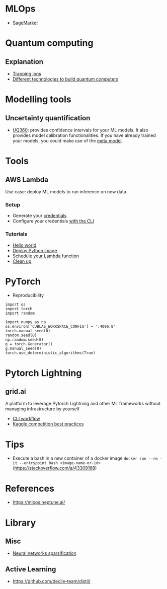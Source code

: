 # MLOps
- [SageMarker](sagemaker.md)

# Quantum computing
## Explanation
- [Trapping ions](https://www.youtube.com/watch?v=j1SKprQIkyE)
- [Different technologies to build quantum computers](https://www.youtube.com/watch?v=OGsu5MIzruw)

# Modelling tools
## Uncertainty quantification
- [UQ360](https://uq360.mybluemix.net/resources/guidance): provides confidence intervals for your ML models.
    It also provides model calibration functionalities. If you have already trained your models, you could make use
    of the [meta model](https://github.com/IBM/UQ360/tree/main/examples/blackbox_metamodel).

# Tools
## AWS Lambda
Use case: deploy ML models to run inference on new data

### Setup
- Generate your [credentials](https://console.aws.amazon.com/iam/home?#/security_credentials)
- Configure your credentials [with the CLI](https://docs.aws.amazon.com/cli/latest/userguide/cli-configure-files.html)
### Tutorials
- [Hello world](https://docs.aws.amazon.com/lambda/latest/dg/gettingstarted-images.html#gettingstarted-images-prereq)
- [Deploy Python image](https://docs.aws.amazon.com/lambda/latest/dg/python-image.html)
- [Schedule your Lambda function](https://docs.aws.amazon.com/AmazonCloudWatch/latest/events/RunLambdaSchedule.html)
- [Clean up](https://docs.aws.amazon.com/lambda/latest/dg/gettingstarted-images.html#gettingstarted-image-cleanup)

# PyTorch
- Reproducibility
```
import os
import torch
import random

import numpy as np
os.environ['CUBLAS_WORKSPACE_CONFIG'] = ':4096:8'
torch.manual_seed(0)
random.seed(0)
np.random.seed(0)
g = torch.Generator()
g.manual_seed(0)
torch.use_deterministic_algorithms(True)
```

# Pytorch Lightning
## grid.ai
A platform to leverage Pytorch Lightning and other ML frameworks without managing infrastructure by yourself
- [CLI workflow](https://docs.grid.ai/start-here/typical-workflow-cli-user)
- [Kaggle competition best practices](https://devblog.pytorchlightning.ai/best-practices-to-rank-on-kaggle-competition-with-pytorch-lightning-and-grid-ai-spot-instances-54aa5248aa8e)

# Tips
- Execute a bash in a new container of a docker image `docker run --rm -it --entrypoint bash <image-name-or-id>
` (https://stackoverflow.com/a/43309168)

# References
- https://mlops.neptune.ai/

# Library
## Misc
- [Neural networks sparsification](https://github.com/neuralmagic/sparseml)

## Active Learning
- https://github.com/decile-team/distil/
